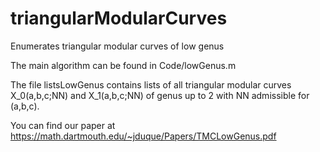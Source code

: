 # triangularModularCurves
Enumerates triangular modular curves of low genus

The main algorithm can be found in Code/lowGenus.m

The file listsLowGenus contains lists of all triangular modular curves X_0(a,b,c;NN) and X_1(a,b,c;NN) of genus up to 2 with NN admissible for (a,b,c).

You can find our paper at https://math.dartmouth.edu/~jduque/Papers/TMCLowGenus.pdf
